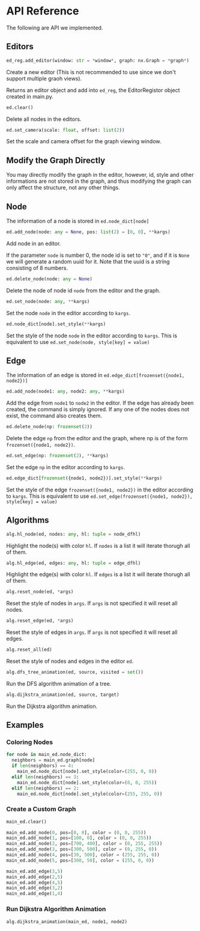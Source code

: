 # API Reference
The following are API we implemented.

## Editors

``` python
ed_reg.add_editor(window: str = *window*, graph: nx.Graph = *graph*)
```
Create a new editor (This is not recommended to use since we don't support multiple graoh views).

Returns an editor object and add into ```ed_reg```, the EditorRegistor object created in main.py.

``` python
ed.clear()
```

Delete all nodes in the editors.

``` python
ed.set_camera(scale: float, offset: list(2))
```

Set the scale and camera offset for the graph viewing window.


## Modify the Graph Directly

You may directly modify the graph in the editor, however, id, style and other informations are not stored in the graph, and thus modifying the graph can only affect the structure, not any other things. 

## Node
The information of a node is stored in ```ed.node_dict[node]```


```python 
ed.add_node(node: any = None, pos: list(2) = [0, 0], **kargs)
```

Add node in an editor. 

If the parameter ```node``` is number 0, the node id is set to ```"0"```, and if it is ```None``` we will generate a random uuid for it. Note that the uuid is a string consisting of 8 numbers.



```python 
ed.delete_node(node: any = None)
```

Delete the node of node id ```node``` from the editor and the graph.


``` python
ed.set_node(node: any, **kargs)
```

Set the node ```node``` in the editor according to ```kargs```.

```python
ed.node_dict[node].set_style(**kargs)
```

Set the style of the node ```node``` in the editor according to ```kargs```. This is equivalent to use ```ed.set_node(node, style[key] = value)```

## Edge
The information of an edge is stored in ```ed.edge_dict[frozenset({node1, node2})]```


```python 
ed.add_node(node1: any, node2: any, **kargs)
```

Add the edge from ```node1``` to ```node2``` in the editor. If the edge has already been created, the command is simply ignored. If any one of the nodes does not exist, the command also creates them.

```python 
ed.delete_node(np: frozenset(2))
```

Delete the edge ```np``` from the editor and the graph, where np is of the form ```frozenset({node1, node2})```.

``` python
ed.set_edge(np: frozenset(2), **kargs)
```

Set the edge ```np``` in the editor according to ```kargs```.

```python
ed.edge_dict[frozenset({node1, node2})].set_style(**kargs)
```

Set the style of the edge ```frozenset({node1, node2})``` in the editor according to ```kargs```. This is equivalent to use ```ed.set_edge(frozenset({node1, node2}), style[key] = value)```

## Algorithms
```python
alg.hl_node(ed, nodes: any, hl: tuple = node_dfhl)
```

Highlight the node(s) with color ```hl```. If ```nodes``` is a list it will iterate thorugh all of them.

```python
alg.hl_edge(ed, edges: any, hl: tuple = edge_dfhl)
```

Highlight the edge(s) with color ```hl```. If ```edges``` is a list it will iterate thorugh all of them.

```python
alg.reset_node(ed, *args)
```

Reset the style of nodes in ```args```. If ```args``` is not specified it will reset all nodes.

```python
alg.reset_edge(ed, *args)
```

Reset the style of edges in ```args```. If ```args``` is not specified it will reset all edges.

```python
alg.reset_all(ed)
```

Reset the style of nodes and edges in the editor ```ed```.

```python
alg.dfs_tree_animation(ed, source, visited = set())
```

Run the DFS algorithm animation of a tree. 

```python
alg.dijkstra_animation(ed, source, target)
```

Run the Dijkstra algorithm animation. 



## Examples

### Coloring Nodes
```python 
for node in main_ed.node_dict:
  neighbors = main_ed.graph[node]
  if len(neighbors) == 4:
    main_ed.node_dict[node].set_style(color=(255, 0, 0))
  elif len(neighbors) == 3:
    main_ed.node_dict[node].set_style(color=(0, 0, 255))
  elif len(neighbors) == 2:
    main_ed.node_dict[node].set_style(color=(255, 255, 0))
```

### Create a Custom Graph
```python
main_ed.clear()

main_ed.add_node(0, pos=[0, 0], color = (0, 0, 255))
main_ed.add_node(1, pos=[100, 0], color = (0, 0, 255))
main_ed.add_node(2, pos=[700, 400], color = (0, 255, 255))
main_ed.add_node(3, pos=[300, 500], color = (0, 255, 0))
main_ed.add_node(4, pos=[30, 500], color = (255, 255, 0))
main_ed.add_node(5, pos=[300, 50], color = (255, 0, 0))

main_ed.add_edge(3,5)
main_ed.add_edge(2,5)
main_ed.add_edge(4,5)
main_ed.add_edge(3,2)
main_ed.add_edge(1,4)
```

### Run Dijkstra Algorithm Animation

```python
alg.dijkstra_animation(main_ed, node1, node2)
```

